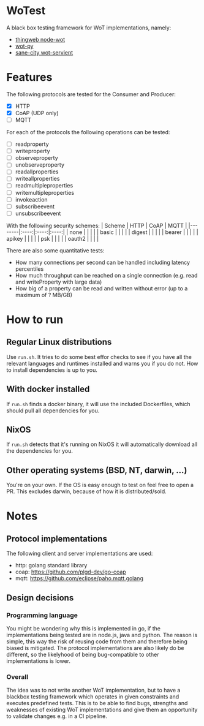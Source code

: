 # WoTest
A black box testing framework for WoT implementations, namely:
- [thingweb node-wot](https://github.com/eclipse/thingweb.node-wot)
- [wot-py](https://github.com/agmangas/wot-py)
- [sane-city wot-servient](https://github.com/sane-city/wot-servient)

# Features
The following protocols are tested for the Consumer and Producer:
- [x] HTTP
- [x] CoAP (UDP only)
- [ ] MQTT

For each of the protocols the following operations can be tested:
- [ ] readproperty
- [ ] writeproperty
- [ ] observeproperty
- [ ] unobserveproperty
- [ ] readallproperties
- [ ] writeallproperties
- [ ] readmultipleproperties
- [ ] writemultipleproperties
- [ ] invokeaction
- [ ] subscribeevent
- [ ] unsubscribeevent

With the following security schemes:
| Scheme | HTTP | CoAP | MQTT |
|--------|:----:|:----:|:----:|
| none   |      |      |      |
| basic  |      |      |      |
| digest |      |      |      |
| bearer |      |      |      |
| apikey |      |      |      |
| psk    |      |      |      |
| oauth2 |      |      |      |

There are also some quantitative tests:
- How many connections per second can be handled including latency percentiles
- How much throughput can be reached on a single connection (e.g. read and writeProperty with large data)
- How big of a property can be read and written without error (up to a maximum of ? MB/GB)

# How to run
## Regular Linux distributions
Use `run.sh`.
It tries to do some best effor checks to see if you have all the relevant languages and runtimes installed and warns you if you do not.
How to install dependencies is up to you.
## With docker installed
If `run.sh` finds a docker binary, it will use the included Dockerfiles, which should pull all dependencies for you.
## NixOS
If `run.sh` detects that it's running on NixOS it will automatically download all the dependencies for you.
## Other operating systems (BSD, NT, darwin, ...)
You're on your own.
If the OS is easy enough to test on feel free to open a PR.
This excludes darwin, because of how it is distributed/sold.

# Notes
## Protocol implementations
The following client and server implementations are used:
- http: golang standard library
- coap: https://github.com/plgd-dev/go-coap
- mqtt: https://github.com/eclipse/paho.mqtt.golang
## Design decisions
### Programming language
You might be wondering why this is implemented in go, if the implementations being tested are in node.js, java and python.
The reason is simple, this way the risk of reusing code from them and therefore being biased is mitigated.
The protocol implementations are also likely do be different, so the likelyhood of being bug-compatible to other implementations is lower.
### Overall
The idea was to not write another WoT implementation, but to have a blackbox testing framework which operates in given constraints and executes predefined tests.
This is to be able to find bugs, strengths and weaknesses of existing WoT implementations and give them an opportunity to validate changes e.g. in a CI pipeline.
